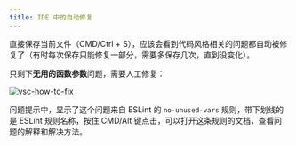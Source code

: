 ```yaml
---
title: IDE 中的自动修复
---
```


直接保存当前文件（CMD/Ctrl + S），应该会看到代码风格相关的问题都自动被修复了（有时每次保存只能修复一部分，需要多保存几次，直到没变化）。

只剩下**无用的函数参数**问题，需要人工修复：

![vsc-how-to-fix](https://lf3-static.bytednsdoc.com/obj/eden-cn/aphqeh7uhohpquloj/modern-js/docs/vsc-how-to-fix.png)

问题提示中，显示了这个问题来自 ESLint 的 `no-unused-vars` 规则，带下划线的是 ESLint 规则名称，按住 CMD/Alt 键点击，可以打开这条规则的文档，查看问题的解释和解决方法。

